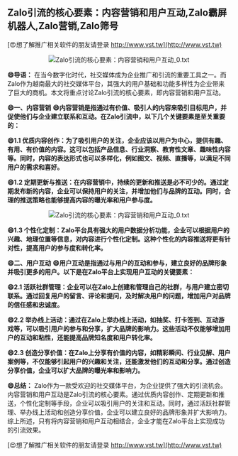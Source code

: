 ## **Zalo引流的核心要素：内容营销和用户互动,Zalo霸屏机器人,Zalo营销,Zalo筛号**

[😍想了解推广相关软件的朋友请登录 http://www.vst.tw](http://www.vst.tw)

 <center><img src="https://vst.tw/MP4/tuiguang/png/7.png" alt="Zalo引流的核心要素：内容营销和用户互动_0.txt"></center>

**😄导语：**
在当今数字化时代，社交媒体成为企业推广和引流的重要工具之一。而Zalo作为越南最大的社交媒体平台，其强大的用户基础和功能多样性为企业带来了巨大的商机。本文将重点讨论Zalo引流的核心要素，即内容营销和用户互动。

**😄一、内容营销**
**😄内容营销是指通过有价值、吸引人的内容来吸引目标用户，并促使他们与企业建立联系和互动。在Zalo引流中，以下几个关键要素是至关重要的：**

**😄1.1 优质内容创作：为了吸引用户的关注，企业应该以用户为中心，提供有趣、有用、有价值的内容。这可以包括产品信息、行业洞察、教育性文章、趣味性内容等。同时，内容的表达形式也可以多样化，例如图文、视频、直播等，以满足不同用户的需求和喜好。**

**😄1.2 定期更新与推送：在内容营销中，持续的更新和推送是必不可少的。通过定期发布新的内容，企业可以保持用户的关注，并增加他们与品牌的互动。同时，合理的推送策略也能够提高内容的曝光率和用户参与度。**

 <center><img src="https://vst.tw/MP4/tuiguang/png/6.png" alt="Zalo引流的核心要素：内容营销和用户互动_0.txt"></center>

**😄1.3 个性化定制：Zalo平台具有强大的用户数据分析功能，企业可以根据用户的兴趣、地理位置等信息，对内容进行个性化定制。这种个性化的内容推送将更有针对性，提高用户的参与度和转化率。**

**😄二、用户互动**
**😄用户互动是指通过与用户的互动和参与，建立良好的品牌形象并吸引更多的用户。以下是在Zalo平台上实现用户互动的关键要素：**

**😄2.1 活跃社群管理：企业可以在Zalo上创建和管理自己的社群，与用户建立密切联系。通过回复用户的留言、评论和提问，及时解决用户的问题，增加用户对品牌的信任感和忠诚度。**

**😄2.2 举办线上活动：通过在Zalo上举办线上活动，如抽奖、打卡签到、互动游戏等，可以吸引用户的参与和分享，扩大品牌的影响力。这些活动不仅能够增加用户的互动和粘性，还能提高品牌知名度和用户转化率。**

**😄2.3 创造分享价值：在Zalo上分享有价值的内容，如精彩瞬间、行业见解、用户案例等，不仅能够引起用户的兴趣和关注，还能激发他们的互动和分享。通过创造分享价值，企业可以扩大品牌的曝光率和影响力。**

**😄总结：**
Zalo作为一款受欢迎的社交媒体平台，为企业提供了强大的引流机会。内容营销和用户互动是Zalo引流的核心要素。通过优质内容创作、定期更新和推送，个性化定制等手段，企业可以吸引用户的关注和互动。同时，通过活跃社群管理、举办线上活动和创造分享价值，企业可以建立良好的品牌形象并扩大影响力。综上所述，只有将内容营销和用户互动相结合，企业才能在Zalo平台上实现成功的引流效果。

[😍想了解推广相关软件的朋友请登录 http://www.vst.tw](http://www.vst.tw)



